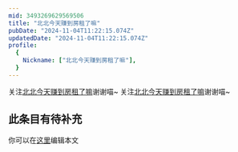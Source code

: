 ```yaml
---
mid: 3493269629569506
title: "北北今天赚到房租了嘛"
pubDate: "2024-11-04T11:22:15.074Z"
updatedDate: "2024-11-04T11:22:15.074Z"
profile:
  {
    Nickname: ["北北今天赚到房租了嘛"],
  }
---
```


关注[北北今天赚到房租了嘛](https://space.bilibili.com/3493269629569506)谢谢喵~ 关注[北北今天赚到房租了嘛](https://space.bilibili.com/3493269629569506)谢谢喵~

## 此条目有待补充
你可以在[这里](https://github.com/Yuhanawa/VTuber.ICU/edit/master/src/content/v/北北今天赚到房租了嘛/index.md)编辑本文
